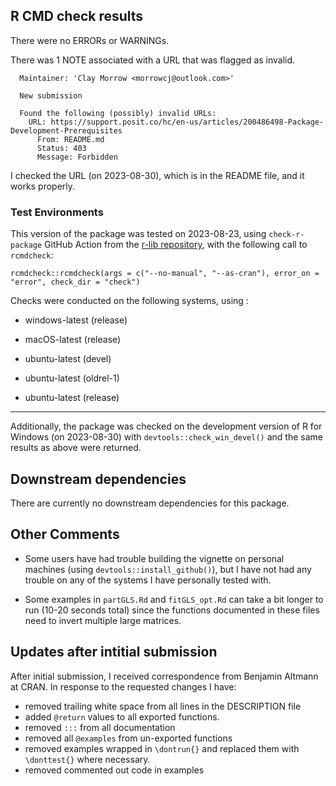 ## R CMD check results

There were no ERRORs or WARNINGs.

There was 1 NOTE associated with a URL that was flagged as invalid.

```
  Maintainer: 'Clay Morrow <morrowcj@outlook.com>'
    
  New submission

  Found the following (possibly) invalid URLs:
    URL: https://support.posit.co/hc/en-us/articles/200486498-Package-Development-Prerequisites
      From: README.md
      Status: 403
      Message: Forbidden
```

I checked the URL (on 2023-08-30), which is in the README file, and it works properly.

### Test Environments

This version of the package was tested on 2023-08-23, using `check-r-package` GitHub Action from the 
[r-lib repository](https://github.com/r-lib/actions), with the following call to `rcmdcheck`:

```
rcmdcheck::rcmdcheck(args = c("--no-manual", "--as-cran"), error_on = "error", check_dir = "check")
```

Checks were conducted on the following systems, using :

  * windows-latest (release)
  
  * macOS-latest (release)
  
  * ubuntu-latest (devel)
  
  * ubuntu-latest (oldrel-1)
  
  * ubuntu-latest (release)
  
----  
  
Additionally, the package was checked on the development version of R for Windows 
(on 2023-08-30) with `devtools::check_win_devel()` and the same results as above
were returned. 

## Downstream dependencies

There are currently no downstream dependencies for this package.

## Other Comments

* Some users have had trouble building the vignette on personal machines 
(using `devtools::install_github()`), but I have not had any trouble on any 
of the systems I have personally tested with. 

* Some examples in `partGLS.Rd` and `fitGLS_opt.Rd` can take a bit longer to run
(10-20 seconds total) since the functions documented in these files need to 
invert multiple large matrices. 

## Updates after intitial submission

After initial submission, I received correspondence from Benjamin Altmann at CRAN. In response to the requested 
changes I have:

* removed trailing white space from all lines in the DESCRIPTION file
* added `@return` values to all exported functions. 
* removed `:::` from all documentation
* removed all `@examples` from un-exported functions
* removed examples wrapped in `\dontrun{}` and replaced them with `\donttest{}` where necessary.
* removed commented out code in examples


